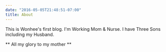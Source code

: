 ```yaml
---
date: "2016-05-05T21:48:51-07:00"
title: About
---
```


This is Wonhee's first blog. 
I'm Working Mom & Nurse. 
I have Three Sons including my Husband. 

** All my glory to my mother **
